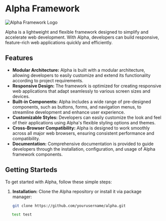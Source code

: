 # Alpha Framework

![Alpha Framework Logo](alpha_logo.png)

Alpha is a lightweight and flexible framework designed to simplify and accelerate web development. With Alpha, developers can build responsive, feature-rich web applications quickly and efficiently.

## Features

- **Modular Architecture:** Alpha is built with a modular architecture, allowing developers to easily customize and extend its functionality according to project requirements.
- **Responsive Design:** The framework is optimized for creating responsive web applications that adapt seamlessly to various screen sizes and devices.
- **Built-in Components:** Alpha includes a wide range of pre-designed components, such as buttons, forms, and navigation menus, to streamline development and enhance user experience.
- **Customizable Styles:** Developers can easily customize the look and feel of their applications using Alpha's flexible styling options and themes.
- **Cross-Browser Compatibility:** Alpha is designed to work smoothly across all major web browsers, ensuring consistent performance and compatibility.
- **Documentation:** Comprehensive documentation is provided to guide developers through the installation, configuration, and usage of Alpha framework components.

## Getting Starteds

To get started with Alpha, follow these simple steps:

1. **Installation:** Clone the Alpha repository or install it via package manager:
   ```bash
   git clone https://github.com/yourusername/alpha.git
```bash
   test test
